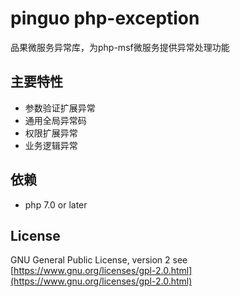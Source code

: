 # pinguo php-exception

品果微服务异常库，为php-msf微服务提供异常处理功能

## 主要特性

* 参数验证扩展异常
* 通用全局异常码
* 权限扩展异常
* 业务逻辑异常

## 依赖

* php 7.0 or later

## License

GNU General Public License, version 2 see [https://www.gnu.org/licenses/gpl-2.0.html](https://www.gnu.org/licenses/gpl-2.0.html)
